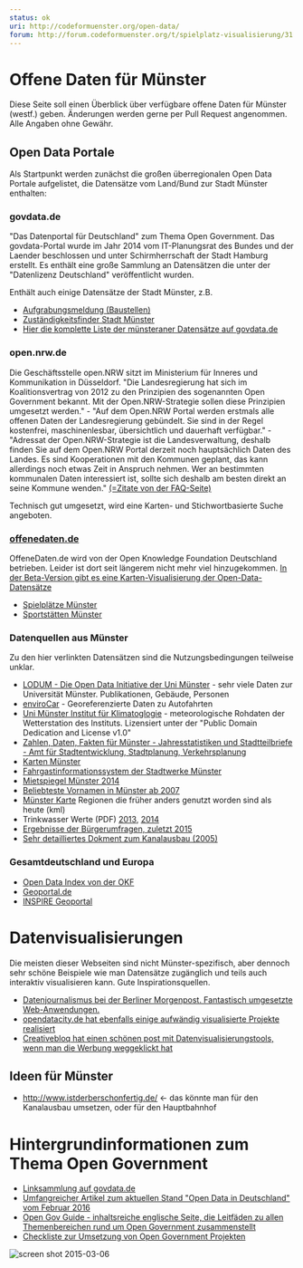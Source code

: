 ```yaml
---
status: ok
uri: http://codeformuenster.org/open-data/
forum: http://forum.codeformuenster.org/t/spielplatz-visualisierung/31
---
```


# Offene Daten für Münster

Diese Seite soll einen Überblick über verfügbare offene Daten für Münster (westf.) geben. Änderungen werden gerne per Pull Request angenommen. Alle Angaben ohne Gewähr.

## Open Data Portale
Als Startpunkt werden zunächst die großen überregionalen Open Data Portale aufgelistet, die Datensätze vom Land/Bund zur Stadt Münster enthalten:

### govdata.de
"Das Datenportal für Deutschland" zum Thema Open Government.
Das govdata-Portal wurde im Jahr 2014 vom IT-Planungsrat des Bundes und der Laender beschlossen und unter Schirmherrschaft der Stadt Hamburg erstellt. Es enthält eine große Sammlung an Datensätzen die unter der "Datenlizenz Deutschland" veröffentlicht wurden.

Enthält auch einige Datensätze der Stadt Münster, z.B.

 - [Aufgrabungsmeldung (Baustellen)](https://www.govdata.de/suchen/-/details/aufgrabungsmeldung-stadt-munster)
 - [Zuständigkeitsfinder Stadt Münster](https://www.govdata.de/suchen/-/details/zustandigkeitsfinder-der-stadt-munster)
 - [Hier die komplette Liste der münsteraner Datensätze auf govdata.de](https://www.govdata.de/web/guest/suchen/-/searchresult/q/m%C3%BCnster)


### open.nrw.de
Die Geschäftsstelle open.NRW sitzt im Ministerium für Inneres und Kommunikation in Düsseldorf. "Die Landesregierung hat sich im Koalitionsvertrag von 2012 zu den Prinzipien des sogenannten Open Government bekannt. Mit der Open.NRW-Strategie sollen diese Prinzipien umgesetzt werden." - "Auf dem Open.NRW Portal werden erstmals alle offenen Daten der Landesregierung gebündelt. Sie sind in der Regel kostenfrei, maschinenlesbar, übersichtlich und dauerhaft verfügbar." - "Adressat der Open.NRW-Strategie ist die Landesverwaltung, deshalb finden Sie auf dem Open.NRW Portal derzeit noch hauptsächlich Daten des Landes. Es sind Kooperationen mit den Kommunen geplant, das kann allerdings noch etwas Zeit in Anspruch nehmen. Wer an bestimmten kommunalen Daten interessiert ist, sollte sich deshalb am besten direkt an seine Kommune wenden." [(=Zitate von der FAQ-Seite)](https://open.nrw/de/content/faq)

Technisch gut umgesetzt, wird eine Karten- und Stichwortbasierte Suche angeboten.

### [offenedaten.de](https://offenedaten.de)
OffeneDaten.de wird von der Open Knowledge Foundation Deutschland betrieben. Leider ist dort seit längerem nicht mehr viel hinzugekommen. [In der Beta-Version gibt es eine Karten-Visualisierung der Open-Data-Datensätze](https://beta.offenedaten.de/map)

 - [Spielplätze Münster](https://offenedaten.de/dataset/muenster-spielpl-tze-in-m-nster)
 - [Sportstätten Münster](https://offenedaten.de/dataset/muenster-sportst-tten-in-m-nster)


### Datenquellen aus Münster

Zu den hier verlinkten Datensätzen sind die Nutzungsbedingungen teilweise unklar.

- [LODUM - Die Open Data Initiative der Uni Münster](http://lodum.de/) - sehr viele Daten zur Universität Münster. Publikationen, Gebäude, Personen
- [enviroCar](https://envirocar.org/) - Georeferenzierte Daten zu Autofahrten
- [Uni Münster Institut für Klimatoglogie](http://www.uni-muenster.de/Klima/wetter/wetter.php) -  meteorologische Rohdaten der Wetterstation des Instituts. Lizensiert unter der "Public Domain Dedication and License v1.0"
- [Zahlen, Daten, Fakten für Münster - Jahresstatistiken und Stadtteilbriefe - Amt für Stadtentwicklung, Stadtplanung, Verkehrsplanung](http://www.muenster.de/stadt/stadtplanung/zahlen.html)
- [Karten Münster](http://www.muenster.de/stadt/stadtplanung/statistik.html)
- [Fahrgastinformationssystem der Stadtwerke Münster](http://www.stadtwerke-muenster.de/fis/)
- [Mietspiegel Münster 2014](http://www.wohnungsboerse.net/mietspiegel-Muenster/5389)
- [Beliebteste Vornamen in Münster ab 2007](http://www.stadt-muenster.de/standesamt/geburten/vorname.html)
- [Münster Karte](http://aa-zoo.de/muenster-map/) Regionen die früher anders genutzt worden sind als heute (kml)
- Trinkwasser Werte (PDF) [2013](https://www.stadtwerke-muenster.de/fileadmin/stwms/trinkwasser/produkte/dokumente/SWMS_Trinkwasseranalyse_2013.pdf), [2014](https://www.stadtwerke-muenster.de/fileadmin/stwms/trinkwasser/produkte/dokumente/SWMS_Trinkwasseranalyse_2014.pdf)
- [Ergebnisse der Bürgerumfragen, zuletzt 2015](http://www.stadt-muenster.de/stadtentwicklung/kommunale-umfragen.html)
- [Sehr detailliertes Dokment zum Kanalausbau (2005)](http://www.wsd-w.wsv.de/aktuelles/Planfeststellung/Planfeststellungsbeschluesse/Dateien_DEK_Los_11_und_12/Mappe2/_Erlaeuterungsbericht_UVU_Teil_4.1.pdf)

### Gesamtdeutschland und Europa
- [Open Data Index von der OKF](https://index.okfn.org/country/overview/Germany/)
- [Geoportal.de](http://www.geoportal.de/DE/Geoportal/geoportal.html?lang=de)
- [INSPIRE Geoportal](http://inspire-geoportal.ec.europa.eu/discovery/)

# Datenvisualisierungen

Die meisten dieser Webseiten sind nicht Münster-spezifisch, aber dennoch sehr schöne Beispiele wie man Datensätze zugänglich und teils auch interaktiv visualisieren kann. Gute Inspirationsquellen.

- [Datenjournalismus bei der Berliner Morgenpost. Fantastisch umgesetzte Web-Anwendungen.](http://www.morgenpost.de/interaktiv/)
- [opendatacity.de hat ebenfalls einige aufwändig visualisierte Projekte realisiert](https://opendatacity.de/)
- [Creativebloq hat einen schönen post mit Datenvisualisierungstools, wenn man die Werbung weggeklickt hat](http://www.creativebloq.com/design-tools/data-visualization-712402)

## Ideen für Münster
- http://www.istderberschonfertig.de/ <- das könnte man für den Kanalausbau umsetzen, oder für den Hauptbahnhof



# Hintergrundinformationen zum Thema Open Government

* [Linksammlung auf govdata.de](https://www.govdata.de/web/guest/bibliothek)
* [Umfangreicher Artikel zum aktuellen Stand "Open Data in Deutschland" vom Februar 2016 ](https://netzpolitik.org/2016/bundesregierung-schlaeft-bei-open-data-es-geht-nur-schleppend-voran/)
* [Open Gov Guide - inhaltsreiche englische Seite, die Leitfäden zu allen Themenbereichen rund um Open Government zusammenstellt](http://www.opengovguide.com/)
* [Checkliste zur Umsetzung von Open Government Projekten](https://playbook.cio.gov/)

![screen shot 2015-03-06](https://cloud.githubusercontent.com/assets/225698/6537906/acd199be-c45b-11e4-89f8-3f719d65ae8d.png)
